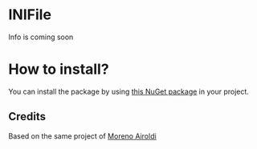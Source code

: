 # INIFile

Info is coming soon

# How to install?

You can install the package by using [this NuGet package](https://www.nuget.org/packages/Iminetsoft.INIFile) in your project.

## Credits
Based on the same project of [Moreno Airoldi](https://www.codeproject.com/Articles/646296/A-Cross-platform-Csharp-Class-for-Using-INI-Files)
